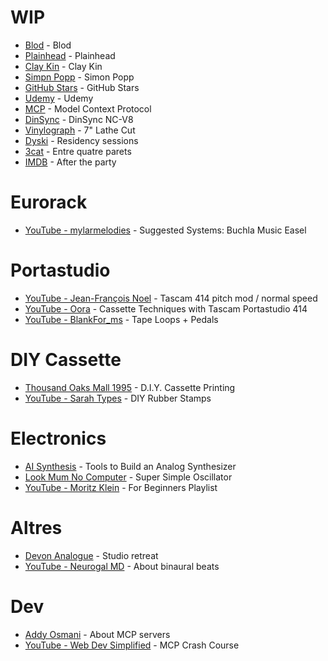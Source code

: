 # WIP

- [Blod](https://discreetmusicgbg.bandcamp.com/album/den-o-ndliga-historien) - Blod
- [Plainhead](https://plainhead.bandcamp.com/album/you-are-more-than-a-thousand-words-2) - Plainhead
- [Clay Kin](https://claykin.bandcamp.com/album/vevey) - Clay Kin
- [Simpn Popp](https://simonpopp.bandcamp.com/album/trio) - Simon Popp
- [GitHub Stars](https://github.com/molleira?tab=stars) - GitHub Stars
- [Udemy](https://www.udemy.com/course/modern-javascript-from-novice-to-ninja/) - Udemy
- [MCP](https://modelcontextprotocol.io/docs/getting-started/intro) - Model Context Protocol
- [DinSync](https://shop.re-303.com/product/nc-v8-acoustic-lathe-batch-1/) - DinSync NC-V8
- [Vinylograph](https://www.vinylograph.com/) - 7" Lathe Cut
- [Dyski](https://dyski.co/) - Residency sessions
- [3cat](https://www.3cat.cat/3cat/entre-quatre-parets/) - Entre quatre parets
- [IMDB](https://www.imdb.com/es/title/tt23845296/) - After the party

# Eurorack

- [YouTube - mylarmelodies](https://www.youtube.com/watch?v=B40AizE6i2g) - Suggested Systems: Buchla Music Easel

# Portastudio

- [YouTube - Jean-François Noel](https://www.youtube.com/watch?v=MDGQQqCqwQg) - Tascam 414 pitch mod / normal speed
- [YouTube - Oora](https://www.youtube.com/watch?v=3uT4gs_AJmQ) - Cassette Techniques with Tascam Portastudio 414
- [YouTube - BlankFor_ms](https://www.youtube.com/watch?v=vchbZglzmyw) - Tape Loops + Pedals

# DIY Cassette

- [Thousand Oaks Mall 1995](https://www.youtube.com/watch?v=CFQndvTK1x0) - D.I.Y. Cassette Printing
- [YouTube - Sarah Types](https://www.youtube.com/watch?v=8HdHGZxIdRw) - DIY Rubber Stamps

# Electronics

- [AI Synthesis](https://aisynthesis.com/diy-electronics-tools-you-need/) - Tools to Build an Analog Synthesizer
- [Look Mum No Computer](https://www.lookmumnocomputer.com/projects/#/simplest-oscillator) - Super Simple Oscillator
- [YouTube - Moritz Klein](https://www.youtube.com/playlist?list=PLHeL0JWdJLvRv-r0TTjWxegtBha0ajdYh) - For Beginners Playlist

# Altres

- [Devon Analogue](https://devonanalogue.com) - Studio retreat
- [YouTube - Neurogal MD](https://www.youtube.com/watch?v=Om3zB35xxTo) - About binaural beats

# Dev

- [Addy Osmani](https://addyo.substack.com/p/mcp-what-it-is-and-why-it-matters) - About MCP servers
- [YouTube - Web Dev Simplified](https://www.youtube.com/watch?v=ZoZxQwp1PiM) - MCP Crash Course
